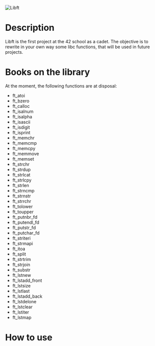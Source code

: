 ![Libft](egydiopacheco.github.com/libft/misc/libft.gif)


# Description
Libft is the first project at the 42 school as a cadet. The objective is to rewrite in your own way some libc functions, that will be used in future projects.

# Books on the library
At the moment, the following functions are at disposal:
- ft_atoi
- ft_bzero
- ft_calloc
- ft_isalnum
- ft_isalpha
- ft_isascii
- ft_isdigit
- ft_isprint
- ft_memchr
- ft_memcmp
- ft_memcpy
- ft_memmove
- ft_memset
- ft_strchr
- ft_strdup
- ft_strlcat
- ft_strlcpy
- ft_strlen
- ft_strncmp
- ft_strnstr
- ft_strrchr
- ft_tolower
- ft_toupper
- ft_putnbr_fd
- ft_putendl_fd
- ft_putstr_fd
- ft_putchar_fd
- ft_striteri
- ft_strmapi
- ft_itoa
- ft_split
- ft_strtrim
- ft_strjoin
- ft_substr
- ft_lstnew
- ft_lstadd_front
- ft_lstsize
- ft_lstlast
- ft_lstadd_back
- ft_lstdelone
- ft_lstclear
- ft_lstiter
- ft_lstmap

# How to use

